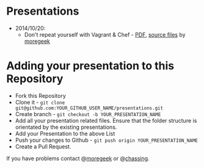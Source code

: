 Presentations
=============

- 2014/10/20:
  - Don't repeat yourself with Vagrant & Chef -  [PDF](https://raw.githubusercontent.com/opendevmeet/presentations/20141120/vagrant_and_chef/presentation.pdf), [source files](https://github.com/opendevmeet/presentations/20141120/vagrant_and_chef/) by [moregeek](https://github.com/moregeek)

Adding your presentation to this Repository
===========================================

- Fork this Repository
- Clone it - ```git clone git@github.com:YOUR_GITHUB_USER_NAME/presentations.git```
- Create branch - ```git checkout -b YOUR_PRESENTATION_NAME```
- Add all your presentation related files. Ensure that the folder structure is orientated by the existing presentations.
- Add your Presentation to the above List
- Push your changes to Github - ```git push origin YOUR_PRESENTATION_NAME```
- Create a Pull Request.

If you have problems contact @[moregeek](https://github.com/moregeek) or @[chassing](https://github.com/chassing).
